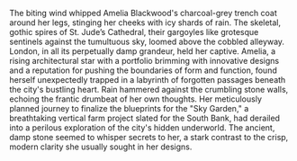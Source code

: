 The biting wind whipped Amelia Blackwood's charcoal-grey trench coat around her legs, stinging her cheeks with icy shards of rain.  The skeletal, gothic spires of St. Jude’s Cathedral, their gargoyles like grotesque sentinels against the tumultuous sky, loomed above the cobbled alleyway.  London, in all its perpetually damp grandeur, held her captive.  Amelia, a rising architectural star with a portfolio brimming with innovative designs and a reputation for pushing the boundaries of form and function, found herself unexpectedly trapped in a labyrinth of forgotten passages beneath the city's bustling heart.  Rain hammered against the crumbling stone walls, echoing the frantic drumbeat of her own thoughts.  Her meticulously planned journey to finalize the blueprints for the "Sky Garden," a breathtaking vertical farm project slated for the South Bank, had derailed into a perilous exploration of the city's hidden underworld.  The ancient, damp stone seemed to whisper secrets to her, a stark contrast to the crisp, modern clarity she usually sought in her designs.
